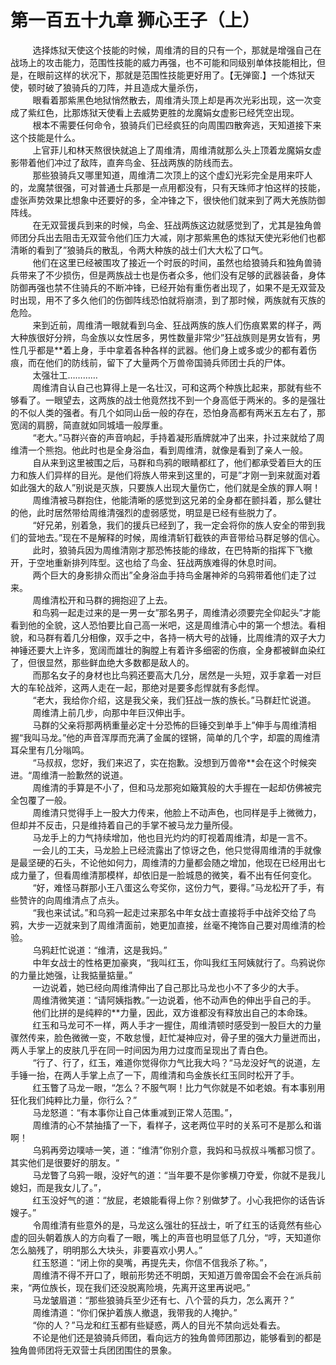 <h1>第一百五十九章 狮心王子（上）</h1>
<div id="content">&nbsp&nbsp&nbsp&nbsp&nbsp&nbsp&nbsp&nbsp
 选择炼狱天使这个技能的时候，周维清的目的只有一个，那就是增强自己在战场上的攻击能力，范围性技能的威力再强，也不可能和同级别单体技能相比，但是，在眼前这样的状况下，那就是范围性技能更好用了。【无弹窗.】一个炼狱天使，顿时破了狼骑兵的刀阵，并且造成大量杀伤，
 <br/>&nbsp&nbsp&nbsp&nbsp&nbsp&nbsp&nbsp&nbsp
 眼看着那紫黑色地狱悄然散去，周维清头顶上却是再次光彩出现，这一次变成了紫红色，比那炼狱天使看上去威势更胜的龙魔娟女虚影已经凭空出现。
 <br/>&nbsp&nbsp&nbsp&nbsp&nbsp&nbsp&nbsp&nbsp
 根本不需要任何命令，狼骑兵们已经疯狂的向周围四散奔逃，天知道接下来这个技能是什么。
 <br/>&nbsp&nbsp&nbsp&nbsp&nbsp&nbsp&nbsp&nbsp
 上官菲儿和林天熬很快就追上了周维清，周维清就那么头上顶着龙魔娟女虚影带着他们冲过了敌阵，直奔鸟金、狂战两族的防线而去。
 <br/>&nbsp&nbsp&nbsp&nbsp&nbsp&nbsp&nbsp&nbsp
 那些狼骑兵又哪里知道，周维清二次顶上的这个虚幻光彩完全是用来吓人的，龙魔禁很强，可对普通士兵那是一点用都没有，只有天珠师才怕这样的技能，虚张声势效果比想象中还要好的多，全冲锋之下，很快他们就来到了两大羌族防御阵线。
 <br/>&nbsp&nbsp&nbsp&nbsp&nbsp&nbsp&nbsp&nbsp
 在无双营援兵到来的时候，鸟金、狂战两族这边就感觉到了，尤其是独角兽师团分兵出去阻击无双营令他们压力大减，刚才那紫黑色的炼狱天使光彩他们也都清晰的看到了”狼骑兵的散乱，令两大种族的战士们大大松了口气。
 <br/>&nbsp&nbsp&nbsp&nbsp&nbsp&nbsp&nbsp&nbsp
 他们在这里已经被围攻了接近一个时辰的时间，虽然也给狼骑兵和独角兽骑兵带来了不少损伤，但是两族战士也是伤者众多，他们没有足够的武器装备，身体防御再强也禁不住骑兵的不断冲锋，已经开始有重伤者出现了，如果不是无双营及时出现，用不了多久他们的伤御阵线恐怕就将崩溃，到了那时候，两族就有灭族的危险。
 <br/>&nbsp&nbsp&nbsp&nbsp&nbsp&nbsp&nbsp&nbsp
 来到近前，周维清一眼就看到乌金、狂战两族的族人们伤痕累累的样子，两大种族很好分辨，鸟金族以女性居多，男性数量非常少”狂战族则是男女皆有，男性几乎都是**着上身，手中拿着各种各样的武器。他们身上或多或少的都有着伤痕，而在他们的防线前，留下了大量两个万兽帝国骑兵师团士兵的尸体。
 <br/>&nbsp&nbsp&nbsp&nbsp&nbsp&nbsp&nbsp&nbsp
 太强壮工…………
 <br/>&nbsp&nbsp&nbsp&nbsp&nbsp&nbsp&nbsp&nbsp
 周维清自认自己也算得上是一名壮汉，可和这两个种族比起来，那就有些不够看了。一眼望去，这两族的战士他竟然找不到一个身高低于两米的。多的是强壮的不似人类的强者。有几个如同山岳一般的存在，恐怕身高都有两米五左右了，那宽阔的肩膀，简直就如同城墙一般厚重。
 <br/>&nbsp&nbsp&nbsp&nbsp&nbsp&nbsp&nbsp&nbsp
 “老大。”马群兴奋的声音响起，手持着凝形盾牌就冲了出来，扑过来就给了周维清一个熊抱。他此时也是全身浴血，看到周维清，就像是看到了亲人一般。
 <br/>&nbsp&nbsp&nbsp&nbsp&nbsp&nbsp&nbsp&nbsp
 自从来到这里被围之后，马群和鸟鸦的眼睛都红了，他们都承受着巨大的压力和族人们异样的目光。是他们将族人带来到这里的，可是”才刚一到来就面对着如此强大的敌人”别说是灭族，只要族人出现大量伤亡，他们就是全族的罪人啊！
 <br/>&nbsp&nbsp&nbsp&nbsp&nbsp&nbsp&nbsp&nbsp
 周维清被马群抱住，他能清晰的感觉到这兄弟的全身都在颤抖着，那么健壮的他，此时居然带给周维清强烈的虚弱感觉，明显是已经有些脱力了。
 <br/>&nbsp&nbsp&nbsp&nbsp&nbsp&nbsp&nbsp&nbsp
 “好兄弟，别着急，我们的援兵已经到了，我一定会将你的族人安全的带到我们的营地去。”现在不是解释的时候，周维清斩钉截铁的声音带给马群足够的信心。
 <br/>&nbsp&nbsp&nbsp&nbsp&nbsp&nbsp&nbsp&nbsp
 此时，狼骑兵因为周维清刚才那恐怖技能的缘故，在巴特斯的指挥下飞撤开，于空地重新排列阵型。这也给了鸟金、狂战两族难得的休息时间。
 <br/>&nbsp&nbsp&nbsp&nbsp&nbsp&nbsp&nbsp&nbsp
 两个巨大的身影排众而出”全身浴血手持鸟金屠神斧的乌鸦带着他们走了过来。
 <br/>&nbsp&nbsp&nbsp&nbsp&nbsp&nbsp&nbsp&nbsp
 周维清松开和马群的拥抱迎了上去。
 <br/>&nbsp&nbsp&nbsp&nbsp&nbsp&nbsp&nbsp&nbsp
 和鸟鸦一起走过来的是一男一女”那名男子，周维清必须要完全仰起头”才能看到他的全貌，这人恐怕要比自己高一米吧，这是周维清心中的第一个想法。看相貌，和马群有着几分相像，双手之中，各持一柄大号的战锤，比周维清的双子大力神锤还要大上许多，宽阔而雄壮的胸膛上有着许多细密的伤痕，全身都被鲜血染红了，但很显然，那些鲜血绝大多数都是敌人的。
 <br/>&nbsp&nbsp&nbsp&nbsp&nbsp&nbsp&nbsp&nbsp
 而那名女子的身材也比鸟鸦还要高大几分，居然是一头短，双手拿着一对巨大的车轮战斧，这两人走在一起，那绝对是要多彪悍就有多彪悍。
 <br/>&nbsp&nbsp&nbsp&nbsp&nbsp&nbsp&nbsp&nbsp
 “老大，我给你介绍，这是我父亲，我们狂战一族的族长。”马群赶忙说道。
 <br/>&nbsp&nbsp&nbsp&nbsp&nbsp&nbsp&nbsp&nbsp
 周维清上前几步，向那中年巨汉伸出手。
 <br/>&nbsp&nbsp&nbsp&nbsp&nbsp&nbsp&nbsp&nbsp
 马群的父亲将那两柄重量必定十分恐怖的巨锤交到单手上”伸手与周维清相握“我叫马龙。”他的声音浑厚而充满了金属的铿锵，简单的几个字，却震的周维清耳朵里有几分嗡鸣。
 <br/>&nbsp&nbsp&nbsp&nbsp&nbsp&nbsp&nbsp&nbsp
 “马叔叔，您好，我们来迟了，实在抱歉。没想到万兽帝**会在这个时候突进。“周维清一脸歉然的说道。
 <br/>&nbsp&nbsp&nbsp&nbsp&nbsp&nbsp&nbsp&nbsp
 周维清的手算是不小了，但和马龙那宛如簸箕般的大手握在一起却仿佛被完全包覆了一般。
 <br/>&nbsp&nbsp&nbsp&nbsp&nbsp&nbsp&nbsp&nbsp
 周维清只觉得手上一股大力传来，他脸上不动声色，也同样是手上微微力，但却并不反击，只是维持着自己的手掌不被马龙力量所侵。
 <br/>&nbsp&nbsp&nbsp&nbsp&nbsp&nbsp&nbsp&nbsp
 马龙手上的力气持续增加，他也目光灼灼的盯视着周维清，却是一言不。
 <br/>&nbsp&nbsp&nbsp&nbsp&nbsp&nbsp&nbsp&nbsp
 一会儿的工夫，马龙脸上已经流露出了惊讶之色，他只觉得周维清的手就像是最坚硬的石头，不论他如何力，周维清的力量都会随之增加，他现在已经用出七成力量了，但看周维清那模样，却依旧是一脸城恳的微笑，看不出有任何变化。
 <br/>&nbsp&nbsp&nbsp&nbsp&nbsp&nbsp&nbsp&nbsp
 “好，难怪马群那小王八蛋这么夸奖你，这份力气，要得。”马龙松开了手，有些赞许的向周维清点了点头。
 <br/>&nbsp&nbsp&nbsp&nbsp&nbsp&nbsp&nbsp&nbsp
 “我也来试试。”和乌鸦一起走过来那名中年女战士直接将手中战斧交给了鸟鸦，大步一迈就来到了周维清面前，她更加直接，丝毫不掩饰自己要对周维清的检验。
 <br/>&nbsp&nbsp&nbsp&nbsp&nbsp&nbsp&nbsp&nbsp
 乌鸦赶忙说道：“维清，这是我妈。”
 <br/>&nbsp&nbsp&nbsp&nbsp&nbsp&nbsp&nbsp&nbsp
 中年女战士的性格更加豪爽，“我叫红玉，你叫我红玉阿姨就行了。鸟鸦说你的力量比她强，让我掂量掂量。”
 <br/>&nbsp&nbsp&nbsp&nbsp&nbsp&nbsp&nbsp&nbsp
 一边说着，她已经向周维清伸出了自己那比马龙也小不了多少的大手。
 <br/>&nbsp&nbsp&nbsp&nbsp&nbsp&nbsp&nbsp&nbsp
 周维清微笑道：“请阿姨指教。”一边说着，他不动声色的伸出乎自己的手。
 <br/>&nbsp&nbsp&nbsp&nbsp&nbsp&nbsp&nbsp&nbsp
 他们比拼的是纯粹的**力量，因此，双方谁都没有释放出自己的本命珠。
 <br/>&nbsp&nbsp&nbsp&nbsp&nbsp&nbsp&nbsp&nbsp
 红玉和马龙可不一样，两人手才一握住，周维清顿时感受到一股巨大的力量骤然传来，脸色微微一变，不敢怠慢，赶忙凝神应对，骨子里的强大力量迸而出，两人手掌上的皮肤几乎在同一时间因为用力过度而呈现出了青白色。
 <br/>&nbsp&nbsp&nbsp&nbsp&nbsp&nbsp&nbsp&nbsp
 “行了、行了，红玉，难道你觉得你力气比我大吗？“马龙没好气的说道，左手锤一抬，在两人手掌上点了一下，周维清和鸟金族长红玉同时松开了手。
 <br/>&nbsp&nbsp&nbsp&nbsp&nbsp&nbsp&nbsp&nbsp
 红玉瞥了马龙一眼，“怎么？不服气啊！比力气你就是不如老娘。有本事别用狂化我们纯粹比力量，你行么？”
 <br/>&nbsp&nbsp&nbsp&nbsp&nbsp&nbsp&nbsp&nbsp
 马龙怒道：“有本事你让自己体重减到正常人范围。”，
 <br/>&nbsp&nbsp&nbsp&nbsp&nbsp&nbsp&nbsp&nbsp
 周维清的心不禁抽搐了一下，看样子，这老两位平时的关系可不是那么和谐啊！
 <br/>&nbsp&nbsp&nbsp&nbsp&nbsp&nbsp&nbsp&nbsp
 乌鸦再旁边噗哧一笑，道：“维清”你别介意，我妈和马叔叔斗嘴都习惯了。其实他们是很要好的朋友。“
 <br/>&nbsp&nbsp&nbsp&nbsp&nbsp&nbsp&nbsp&nbsp
 马龙瞥了乌鸦一眼，没好气的道：“当年要不是你爹横刀夺爱，你就不是我儿媳妇，而是我女儿了。”，
 <br/>&nbsp&nbsp&nbsp&nbsp&nbsp&nbsp&nbsp&nbsp
 红玉没好气的道：“放屁，老娘能看得上你？别做梦了。小心我把你的话告诉嫂子。”
 <br/>&nbsp&nbsp&nbsp&nbsp&nbsp&nbsp&nbsp&nbsp
 令周维清有些意外的是，马龙这么强壮的狂战士，听了红玉的话竟然有些心虚的回头朝着族人的方向看了一眼，嘴上的声音也明显低了几分，“哼，天知道你怎么脑残了，明明那么大块头，非要喜欢小男人。”
 <br/>&nbsp&nbsp&nbsp&nbsp&nbsp&nbsp&nbsp&nbsp
 红玉怒道：“闭上你的臭嘴，再提先夫，你信不信我杀了称。”，
 <br/>&nbsp&nbsp&nbsp&nbsp&nbsp&nbsp&nbsp&nbsp
 周维清不得不开口了，眼前形势还不明朗，天知道万兽帝国会不会在派兵前来，“两位族长，现在我们还没脱离险境，先离开这里再说吧。”
 <br/>&nbsp&nbsp&nbsp&nbsp&nbsp&nbsp&nbsp&nbsp
 马龙皱眉道：“那些狼骑兵至少还有七、八个营的兵力，怎么离开？”
 <br/>&nbsp&nbsp&nbsp&nbsp&nbsp&nbsp&nbsp&nbsp
 周维清道：“你们保护着族人撤退，我带我的人掩护。”
 <br/>&nbsp&nbsp&nbsp&nbsp&nbsp&nbsp&nbsp&nbsp
 “你的人？”马龙和红玉都有些疑惑，两人的目光不禁向远处看去。
 <br/>&nbsp&nbsp&nbsp&nbsp&nbsp&nbsp&nbsp&nbsp
 不论是他们还是狼骑兵师团，看向远方的独角兽师团那边，能够看到的都是独角兽师团将无双营士兵团团围住的景象。
 <br/>&nbsp&nbsp&nbsp&nbsp&nbsp&nbsp&nbsp&nbsp
 <br/>&nbsp&nbsp&nbsp&nbsp&nbsp&nbsp&nbsp&nbsp
</div>
